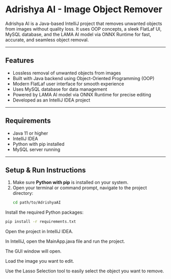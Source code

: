 # Adrishya AI - Image Object Remover

Adrishya AI is a Java-based IntelliJ project that removes unwanted objects from images without quality loss. It uses OOP concepts, a sleek FlatLaf UI, MySQL database, and the LAMA AI model via ONNX Runtime for fast, accurate, and seamless object removal.

---

## Features
- Lossless removal of unwanted objects from images  
- Built with Java backend using Object-Oriented Programming (OOP)  
- Modern FlatLaf user interface for smooth experience  
- Uses MySQL database for data management  
- Powered by LAMA AI model via ONNX Runtime for precise editing  
- Developed as an IntelliJ IDEA project  

---

## Requirements
- Java 11 or higher  
- IntelliJ IDEA  
- Python with pip installed  
- MySQL server running  

---

## Setup & Run Instructions

1. Make sure **Python with pip** is installed on your system.  
2. Open your terminal or command prompt, navigate to the project directory:  
   ```bash
   cd path/to/AdrishyaAI
   
Install the required Python packages:
   ```bash
   pip install -r requirements.txt
```

Open the project in IntelliJ IDEA.

In IntelliJ, open the MainApp.java file and run the project.

The GUI window will open.

Load the image you want to edit.

Use the Lasso Selection tool to easily select the object you want to remove.


